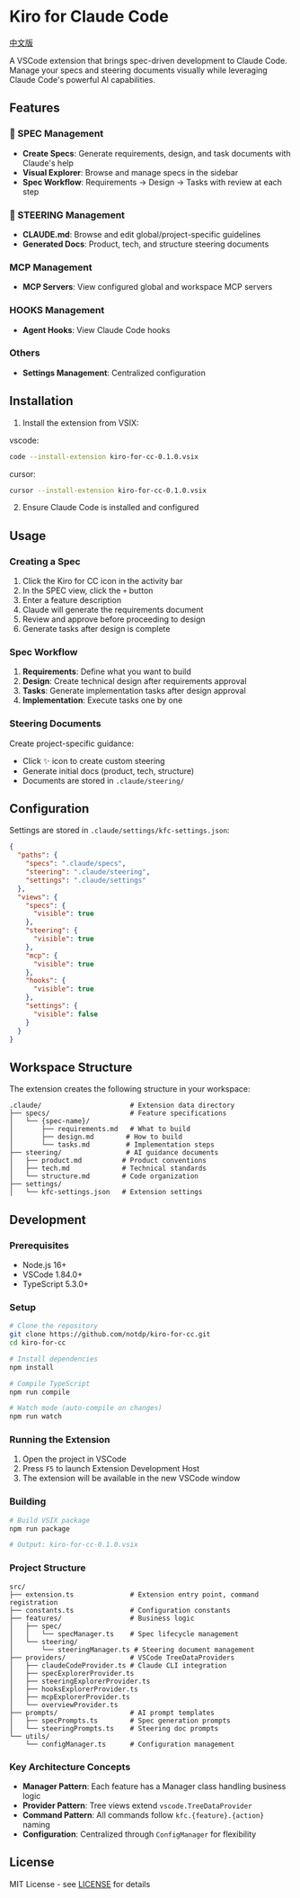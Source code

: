 # Kiro for Claude Code

[中文版](./README.zh-CN.md)

A VSCode extension that brings spec-driven development to Claude Code. Manage your specs and steering documents visually while leveraging Claude Code's powerful AI capabilities.

## Features

### 📝 SPEC Management

- **Create Specs**: Generate requirements, design, and task documents with Claude's help
- **Visual Explorer**: Browse and manage specs in the sidebar
- **Spec Workflow**: Requirements → Design → Tasks with review at each step

### 🎯 STEERING Management

- **CLAUDE.md**: Browse and edit global/project-specific guidelines
- **Generated Docs**: Product, tech, and structure steering documents

### MCP Management

- **MCP Servers**: View configured global and workspace MCP servers

### HOOKS Management

- **Agent Hooks**: View Claude Code hooks

### Others

- **Settings Management**: Centralized configuration

## Installation

1. Install the extension from VSIX:

vscode:

  ```bash
  code --install-extension kiro-for-cc-0.1.0.vsix
  ```

cursor:

```bash
cursor --install-extension kiro-for-cc-0.1.0.vsix
```

2. Ensure Claude Code is installed and configured

## Usage

### Creating a Spec

1. Click the Kiro for CC icon in the activity bar
2. In the SPEC view, click the `+` button
3. Enter a feature description
4. Claude will generate the requirements document
5. Review and approve before proceeding to design
6. Generate tasks after design is complete

### Spec Workflow

1. **Requirements**: Define what you want to build
2. **Design**: Create technical design after requirements approval
3. **Tasks**: Generate implementation tasks after design approval
4. **Implementation**: Execute tasks one by one

### Steering Documents

Create project-specific guidance:

- Click ✨ icon to create custom steering
- Generate initial docs (product, tech, structure)
- Documents are stored in `.claude/steering/`

## Configuration

Settings are stored in `.claude/settings/kfc-settings.json`:

```json
{
  "paths": {
    "specs": ".claude/specs",
    "steering": ".claude/steering",
    "settings": ".claude/settings"
  },
  "views": {
    "specs": {
      "visible": true
    },
    "steering": {
      "visible": true
    },
    "mcp": {
      "visible": true
    },
    "hooks": {
      "visible": true
    },
    "settings": {
      "visible": false
    }
  }
}
```

## Workspace Structure

The extension creates the following structure in your workspace:

```plain
.claude/                      # Extension data directory
├── specs/                    # Feature specifications
│   └── {spec-name}/
│       ├── requirements.md   # What to build
│       ├── design.md        # How to build
│       └── tasks.md         # Implementation steps
├── steering/                # AI guidance documents
│   ├── product.md          # Product conventions
│   ├── tech.md             # Technical standards
│   └── structure.md        # Code organization
├── settings/
│   └── kfc-settings.json   # Extension settings
```

## Development

### Prerequisites

- Node.js 16+
- VSCode 1.84.0+
- TypeScript 5.3.0+

### Setup

```bash
# Clone the repository
git clone https://github.com/notdp/kiro-for-cc.git
cd kiro-for-cc

# Install dependencies
npm install

# Compile TypeScript
npm run compile

# Watch mode (auto-compile on changes)
npm run watch
```

### Running the Extension

1. Open the project in VSCode
2. Press `F5` to launch Extension Development Host
3. The extension will be available in the new VSCode window

### Building

```bash
# Build VSIX package
npm run package

# Output: kiro-for-cc-0.1.0.vsix
```

### Project Structure

```plain
src/
├── extension.ts              # Extension entry point, command registration
├── constants.ts              # Configuration constants
├── features/                 # Business logic
│   ├── spec/
│   │   └── specManager.ts    # Spec lifecycle management
│   └── steering/
│       └── steeringManager.ts # Steering document management
├── providers/                # VSCode TreeDataProviders
│   ├── claudeCodeProvider.ts # Claude CLI integration
│   ├── specExplorerProvider.ts
│   ├── steeringExplorerProvider.ts
│   ├── hooksExplorerProvider.ts
│   ├── mcpExplorerProvider.ts
│   └── overviewProvider.ts
├── prompts/                  # AI prompt templates
│   ├── specPrompts.ts        # Spec generation prompts
│   └── steeringPrompts.ts    # Steering doc prompts
└── utils/
    └── configManager.ts      # Configuration management
```

### Key Architecture Concepts

- **Manager Pattern**: Each feature has a Manager class handling business logic
- **Provider Pattern**: Tree views extend `vscode.TreeDataProvider`
- **Command Pattern**: All commands follow `kfc.{feature}.{action}` naming
- **Configuration**: Centralized through `ConfigManager` for flexibility

## License

MIT License - see [LICENSE](./LICENSE) for details